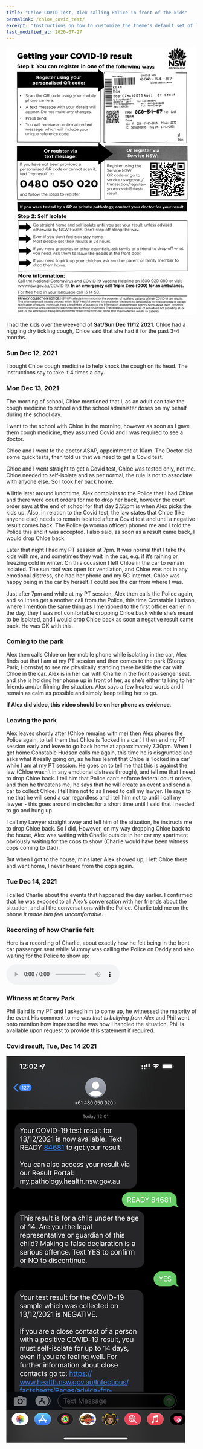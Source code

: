 ```yaml
---
title: "Chloe COVID Test, Alex calling Police in front of the kids"
permalink: /chloe_covid_test/
excerpt: "Instructions on how to customize the theme's default set of layouts, includes, and stylesheets when using the Ruby Gem version."
last_modified_at: 2020-07-27
---
```


![Chloe Negative Covid Result](../blobs/chloecovidtest/test_document.jpg)

I had the kids over the weekend of **Sat/Sun Dec 11/12 2021**. Chloe had a niggling dry tickling cough, Chloe said that she had it for the past 3-4 months.
 
### Sun Dec 12, 2021

I bought Chloe cough medicine to help knock the cough on its head. The instructions say to take it 4 times a day.
 
### Mon Dec 13, 2021

The morning of school, Chloe mentioned that I, as an adult can take the cough medicine to school and the school administer doses on my behalf during the school day. 
 
I went to the school with Chloe in the morning, however as soon as I gave them cough medicine, they assumed Covid and I was required to see a doctor. 
 
Chloe and I went to the doctor ASAP, appointment at 10am. The Doctor did some quick tests, then told us that we need to get a Covid test. 
 
Chloe and I went straight to get a Covid test, Chloe was tested only, not me. Chloe needed to self-isolate and as per normal, the rule is not to associate with anyone else. So I took her back home. 
 
A little later around lunchtime, Alex complains to the Police that I had Chloe and there were court orders for me to drop her back, however the court order says at the end of school for that day 2.55pm is when Alex picks the kids up. Also, in relation to the Covid test, the law states that Chloe (like anyone else) needs to remain isolated after a Covid test and until a negative result comes back. The Police (a woman officer) phoned me and I told the Police this and it was accepted. I also said, as soon as a result came back, I would drop Chloe back. 
 
Later that night I had my PT session at 7pm. It was normal that I take the kids with me, and sometimes they wait in the car, e.g. if it’s raining or freezing cold in winter. On this occasion I left Chloe in the car to remain isolated. The sun roof was open for ventilation, and Chloe was not in any emotional distress, she had her phone and my 5G internet. Chloe was happy being in the car by herself. I could see the car from where I was. 
 
Just after 7pm and while at my PT session, Alex then calls the Police again, and so I then get a another call from the Police, this time Constable Hudson, where I mention the same thing as I mentioned to the first officer earlier in the day, they I was not comfortable dropping Chloe back while she’s meant to be isolated, and I would drop Chloe back as soon a negative result came back. He was OK with this. 

### Coming to the park
 
Alex then calls Chloe on her mobile phone while isolating in the car, Alex finds out that I am at my PT session and then comes to the park (Storey Park, Hornsby) to see me physically standing there beside the car with Chloe in the car. Alex is in her car with Charlie in the front passenger seat, and she is holding her phone up in front of her, as she’s either talking to her friends and/or filming the situation. Alex says a few heated words and I remain as calm as possible and simply keep telling her to go. 

**If Alex did video, this video should be on her phone as evidence**.

### Leaving the park

Alex leaves shortly after (Chloe remains with me) then Alex phones the Police again, to tell them that Chloe is ‘locked in a car’. I then end my PT session early and leave to go back home at approximately 7.30pm. When I get home Constable Hudson calls me again, this time he is disgruntled and asks what it really going on, as he has learnt that Chloe is ‘locked in a car’ while I am at my PT session. He goes on to tell me that this is against the law (Chloe wasn’t in any emotional distress through), and tell me that I need to drop Chloe back. I tell him that Police can’t enforce federal court orders, and then he threatens me, he says that he will create an event and send a car to collect Chloe. I tell him not to as I need to call my lawyer. He says to me that he will send a car regardless and I tell him not to until I call my lawyer - this goes around in circles for a short time until I said that I needed to go and hung up. 

I call my Lawyer straight away and tell him of the situation, he instructs me to drop Chloe back. So I did, However, on my way dropping Chloe back to the house, Alex was waiting with Charlie outside in her car my apartment obviously waiting for the cops to show (Charlie would have been witness cops coming to Dad). 

But when I got to the house, mins later Alex showed up, I left Chloe there and went home, I never heard from the cops again.

### Tue Dec 14, 2021

I called Charlie about the events that happened the day earlier. I confirmed that he was exposed to all Alex’s conversation with her friends about the situation, and all the conversations with the Police. Charlie told me on the phone *it made him feel uncomfortable*.

### Recording of how Charlie felt

Here is a recording of Charlie, about exactly how he felt being in the front car passenger seat while Mummy was calling the Police on Daddy and also waiting for the Police to show up:

<audio src="../audio/20211217_Charlie_not_comfortable_Mummy_contacting_the_Police.mp3" type="audio/mpeg" controls>
  I'm sorry. You're browser doesn't support HTML5 <code>audio</code>.
</audio>

### Witness at Storey Park

Phil Baird is my PT and I asked him to come up, he witnessed the majority of the event His comment to me was *that is bullying from Alex* and Phil went onto mention how impressed he was how I handled the situation. Phil is available upon request to provide this statement if required.

### Covid result, Tue, Dec 14 2021

![Chloe Negative Covid Result](../blobs/chloecovidtest/chloe_negative_result.png)